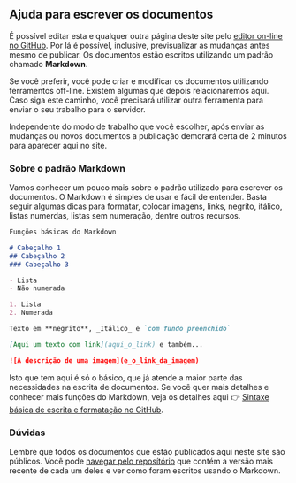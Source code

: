 ## Ajuda para escrever os documentos

É possível editar esta e qualquer outra página deste site pelo [editor on-line no GitHub](https://github.com/menurapp/public/edit/main/ajuda/README.md). Por lá é possível, inclusive, previsualizar as mudanças antes mesmo de publicar. Os documentos estão escritos utilizando um padrão chamado **Markdown**.

Se você preferir, você pode criar e modificar os documentos utilizando ferramentos off-line. Existem algumas que depois relacionaremos aqui. Caso siga este caminho, você precisará utilizar outra ferramenta para enviar o seu trabalho para o servidor.

Independente do modo de trabalho que você escolher, após enviar as mudanças ou novos documentos a publicação demorará certa de 2 minutos para aparecer aqui no site.
### Sobre o padrão Markdown

Vamos conhecer um pouco mais sobre o padrão utilizado para escrever os documentos. O Markdown é simples de usar e fácil de entender. Basta seguir algumas dicas para formatar, colocar imagens, links, negrito, itálico, listas numerdas, listas sem numeração, dentre outros recursos.

```markdown
Funções básicas do Markdown

# Cabeçalho 1
## Cabeçalho 2
### Cabeçalho 3

- Lista
- Não numerada

1. Lista
2. Numerada

Texto em **negrito**, _Itálico_ e `com fundo preenchido`

[Aqui um texto com link](aqui_o_link) e também...

![A descrição de uma imagem](e_o_link_da_imagem)
```

Isto que tem aqui é só o básico, que já atende a maior parte das necessidades na escrita de documentos. Se você quer mais detalhes e conhecer mais funções do Markdown, veja os detalhes aqui 👉
 [Sintaxe básica de escrita e formatação no GitHub](https://docs.github.com/pt/get-started/writing-on-github/getting-started-with-writing-and-formatting-on-github/basic-writing-and-formatting-syntax).

### Dúvidas

Lembre que todos os documentos que estão publicados aqui neste site são públicos. Você pode [navegar pelo reposítório](https://github.com/menurapp/public) que contém a versão mais recente de cada um deles e ver como foram escritos usando o Markdown.
